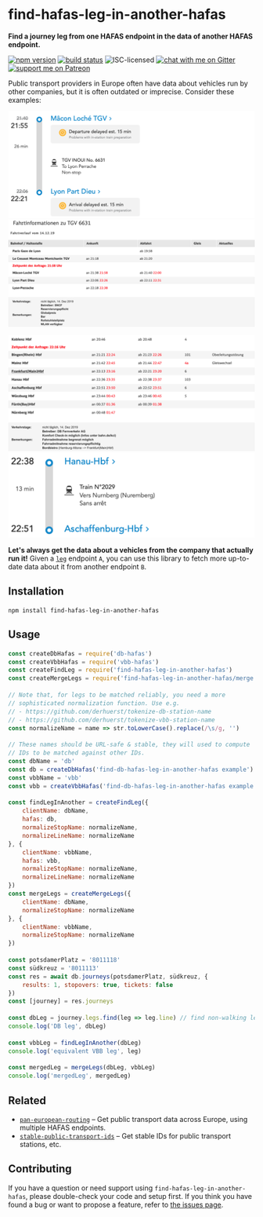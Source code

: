 # find-hafas-leg-in-another-hafas

**Find a journey leg from one HAFAS endpoint in the data of another HAFAS endpoint.**

[![npm version](https://img.shields.io/npm/v/find-hafas-leg-in-another-hafas.svg)](https://www.npmjs.com/package/find-hafas-leg-in-another-hafas)
[![build status](https://api.travis-ci.org/derhuerst/find-hafas-leg-in-another-hafas.svg?branch=master)](https://travis-ci.org/derhuerst/find-hafas-leg-in-another-hafas)
![ISC-licensed](https://img.shields.io/github/license/derhuerst/find-hafas-leg-in-another-hafas.svg)
[![chat with me on Gitter](https://img.shields.io/badge/chat%20with%20me-on%20gitter-512e92.svg)](https://gitter.im/derhuerst)
[![support me on Patreon](https://img.shields.io/badge/support%20me-on%20patreon-fa7664.svg)](https://patreon.com/derhuerst)

Public transport providers in Europe often have data about vehicles run by other companies, but it is often outdated or imprecise. Consider these examples:

![sncf.com showing TGV 6631](docs/tgv-6631-sncf.png)
![bahn.de showing TGV 6631](docs/tgv-6631-db.png)

![bahn.de showing IC 2029](docs/ic-2029-db.png)
![sncf.com showing IC 2029](docs/ic-2029-sncf.png)

**Let's always get the data about a vehicles from the company that actually run it!** Given a [`leg`](https://github.com/public-transport/friendly-public-transport-format/blob/1.2.1/spec/readme.md#journey) endpoint `A`, you can use this library to fetch more up-to-date data about it from another endpoint `B`.


## Installation

```shell
npm install find-hafas-leg-in-another-hafas
```


## Usage

```js
const createDbHafas = require('db-hafas')
const createVbbHafas = require('vbb-hafas')
const createFindLeg = require('find-hafas-leg-in-another-hafas')
const createMergeLegs = require('find-hafas-leg-in-another-hafas/merge')

// Note that, for legs to be matched reliably, you need a more
// sophisticated normalization function. Use e.g.
// - https://github.com/derhuerst/tokenize-db-station-name
// - https://github.com/derhuerst/tokenize-vbb-station-name
const normalizeName = name => str.toLowerCase().replace(/\s/g, '')

// These names should be URL-safe & stable, they will used to compute
// IDs to be matched against other IDs.
const dbName = 'db'
const db = createDbHafas('find-db-hafas-leg-in-another-hafas example')
const vbbName = 'vbb'
const vbb = createVbbHafas('find-db-hafas-leg-in-another-hafas example')

const findLegInAnother = createFindLeg({
	clientName: dbName,
	hafas: db,
	normalizeStopName: normalizeName,
	normalizeLineName: normalizeName
}, {
	clientName: vbbName,
	hafas: vbb,
	normalizeStopName: normalizeName,
	normalizeLineName: normalizeName
})
const mergeLegs = createMergeLegs({
	clientName: dbName,
	normalizeStopName: normalizeName
}, {
	clientName: vbbName,
	normalizeStopName: normalizeName
})

const potsdamerPlatz = '8011118'
const südkreuz = '8011113'
const res = await db.journeys(potsdamerPlatz, südkreuz, {
	results: 1, stopovers: true, tickets: false
})
const [journey] = res.journeys

const dbLeg = journey.legs.find(leg => leg.line) // find non-walking leg
console.log('DB leg', dbLeg)

const vbbLeg = findLegInAnother(dbLeg)
console.log('equivalent VBB leg', leg)

const mergedLeg = mergeLegs(dbLeg, vbbLeg)
console.log('mergedLeg', mergedLeg)
```


## Related

- [`pan-european-routing`](https://github.com/derhuerst/pan-european-routing) – Get public transport data across Europe, using multiple HAFAS endpoints.
- [`stable-public-transport-ids`](https://github.com/derhuerst/stable-public-transport-ids) – Get stable IDs for public transport stations, etc.


## Contributing

If you have a question or need support using `find-hafas-leg-in-another-hafas`, please double-check your code and setup first. If you think you have found a bug or want to propose a feature, refer to [the issues page](https://github.com/derhuerst/find-hafas-leg-in-another-hafas/issues).
